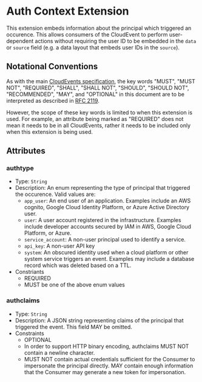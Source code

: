 # Auth Context Extension

This extension embeds information about the principal which triggered an occurence. This allows consumers of the
CloudEvent to perform user-dependent actions without requiring the user ID to
be embedded in the `data` or `source` field (e.g. a data layout that embeds user IDs in the `source`).

## Notational Conventions

As with the main [CloudEvents specification](../spec.md), the key words "MUST",
"MUST NOT", "REQUIRED", "SHALL", "SHALL NOT", "SHOULD", "SHOULD NOT",
"RECOMMENDED", "MAY", and "OPTIONAL" in this document are to be interpreted as
described in [RFC 2119](https://tools.ietf.org/html/rfc2119).

However, the scope of these key words is limited to when this extension is
used. For example, an attribute being marked as "REQUIRED" does not mean
it needs to be in all CloudEvents, rather it needs to be included only when 
this extension is being used.

## Attributes

### authtype

- Type: `String`
- Description: An enum representing the type of principal that triggered the occurence.
Valid values are:
  - `app_user`: An end user of an application. Examples include an AWS cognito,
    Google Cloud Identity Platform, or Azure Active Directory user.
  - `user`: A user account registered in the infrastructure. Examples include
    developer accounts secured by IAM in AWS, Google Cloud Platform, or Azure.
  - `service_account`: A non-user principal used to identify a service.
  - `api_key`: A non-user API key
  - `system`: An obscured identity used when a cloud platform or other system
    service triggers an event. Examples may include a database record which
    was deleted based on a TTL.
- Constriants
  - REQUIRED
  - MUST be one of the above enum values

### authclaims
- Type: `String`
- Description: A JSON string representing claims of the principal that triggered
  the event. This field MAY be omitted.
- Constraints
  - OPTIONAL
  - In order to support HTTP binary encoding, authclaims MUST NOT
  contain a newline character.
  - MUST NOT contain actual credentials sufficient for the Consumer to impersonate the principal directly. MAY contain enough information that the Consumer may generate a new token for impersonation.